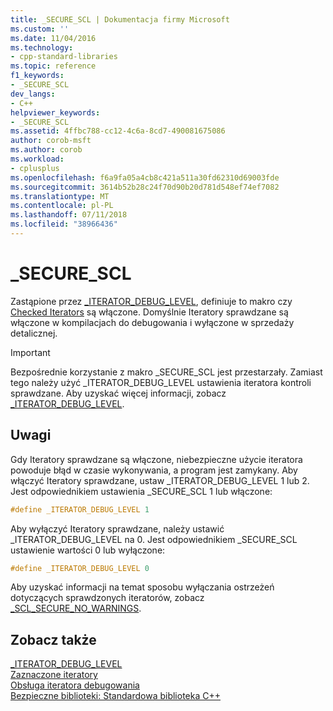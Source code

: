 ```yaml
---
title: _SECURE_SCL | Dokumentacja firmy Microsoft
ms.custom: ''
ms.date: 11/04/2016
ms.technology:
- cpp-standard-libraries
ms.topic: reference
f1_keywords:
- _SECURE_SCL
dev_langs:
- C++
helpviewer_keywords:
- _SECURE_SCL
ms.assetid: 4ffbc788-cc12-4c6a-8cd7-490081675086
author: corob-msft
ms.author: corob
ms.workload:
- cplusplus
ms.openlocfilehash: f6a9fa05a4cb8c421a511a30fd62310d69003fde
ms.sourcegitcommit: 3614b52b28c24f70d90b20d781d548ef74ef7082
ms.translationtype: MT
ms.contentlocale: pl-PL
ms.lasthandoff: 07/11/2018
ms.locfileid: "38966436"
---
```

# <a name="securescl"></a>_SECURE_SCL

Zastąpione przez [_ITERATOR_DEBUG_LEVEL](../standard-library/iterator-debug-level.md), definiuje to makro czy [Checked Iterators](../standard-library/checked-iterators.md) są włączone. Domyślnie Iteratory sprawdzane są włączone w kompilacjach do debugowania i wyłączone w sprzedaży detalicznej.

> [!IMPORTANT]
> Bezpośrednie korzystanie z makro _SECURE_SCL jest przestarzały. Zamiast tego należy użyć _ITERATOR_DEBUG_LEVEL ustawienia iteratora kontroli sprawdzane. Aby uzyskać więcej informacji, zobacz [_ITERATOR_DEBUG_LEVEL](../standard-library/iterator-debug-level.md).

## <a name="remarks"></a>Uwagi

Gdy Iteratory sprawdzane są włączone, niebezpieczne użycie iteratora powoduje błąd w czasie wykonywania, a program jest zamykany. Aby włączyć Iteratory sprawdzane, ustaw _ITERATOR_DEBUG_LEVEL 1 lub 2. Jest odpowiednikiem ustawienia _SECURE_SCL 1 lub włączone:

```cpp
#define _ITERATOR_DEBUG_LEVEL 1
```

Aby wyłączyć Iteratory sprawdzane, należy ustawić _ITERATOR_DEBUG_LEVEL na 0. Jest odpowiednikiem _SECURE_SCL ustawienie wartości 0 lub wyłączone:

```cpp
#define _ITERATOR_DEBUG_LEVEL 0
```

Aby uzyskać informacji na temat sposobu wyłączania ostrzeżeń dotyczących sprawdzonych iteratorów, zobacz [_SCL_SECURE_NO_WARNINGS](../standard-library/scl-secure-no-warnings.md).

## <a name="see-also"></a>Zobacz także

[_ITERATOR_DEBUG_LEVEL](../standard-library/iterator-debug-level.md)<br/>
[Zaznaczone iteratory](../standard-library/checked-iterators.md)<br/>
[Obsługa iteratora debugowania](../standard-library/debug-iterator-support.md)<br/>
[Bezpieczne biblioteki: Standardowa biblioteka C++](../standard-library/safe-libraries-cpp-standard-library.md)<br/>
